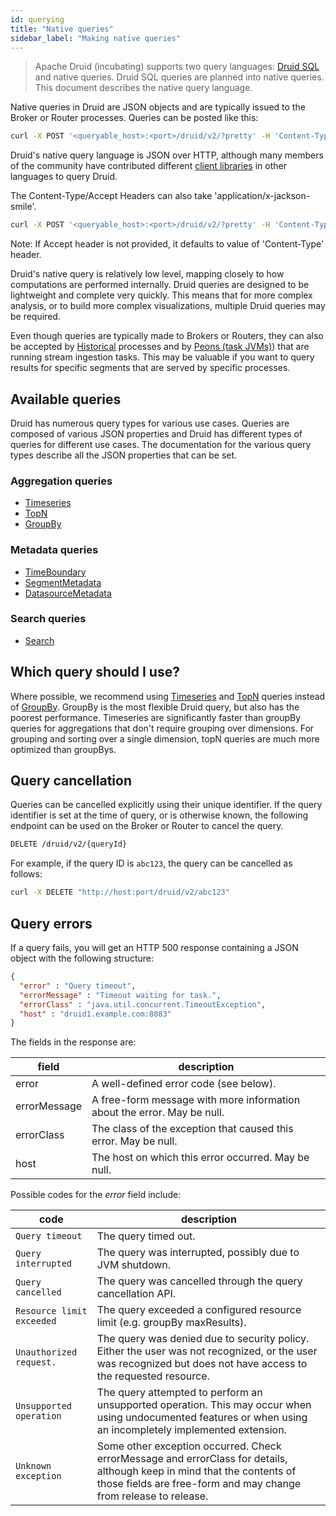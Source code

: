 ```yaml
---
id: querying
title: "Native queries"
sidebar_label: "Making native queries"
---
```


<!--
  ~ Licensed to the Apache Software Foundation (ASF) under one
  ~ or more contributor license agreements.  See the NOTICE file
  ~ distributed with this work for additional information
  ~ regarding copyright ownership.  The ASF licenses this file
  ~ to you under the Apache License, Version 2.0 (the
  ~ "License"); you may not use this file except in compliance
  ~ with the License.  You may obtain a copy of the License at
  ~
  ~   http://www.apache.org/licenses/LICENSE-2.0
  ~
  ~ Unless required by applicable law or agreed to in writing,
  ~ software distributed under the License is distributed on an
  ~ "AS IS" BASIS, WITHOUT WARRANTIES OR CONDITIONS OF ANY
  ~ KIND, either express or implied.  See the License for the
  ~ specific language governing permissions and limitations
  ~ under the License.
  -->


> Apache Druid (incubating) supports two query languages: [Druid SQL](sql.md) and native queries. Druid SQL
> queries are planned into native queries. This document describes the native query language.

Native queries in Druid are JSON objects and are typically issued to the Broker or Router processes. Queries can be
posted like this:

```bash
curl -X POST '<queryable_host>:<port>/druid/v2/?pretty' -H 'Content-Type:application/json' -H 'Accept:application/json' -d @<query_json_file>
```

Druid's native query language is JSON over HTTP, although many members of the community have contributed different
[client libraries](/libraries.html) in other languages to query Druid.

The Content-Type/Accept Headers can also take 'application/x-jackson-smile'.

```bash
curl -X POST '<queryable_host>:<port>/druid/v2/?pretty' -H 'Content-Type:application/json' -H 'Accept:application/x-jackson-smile' -d @<query_json_file>
```

Note: If Accept header is not provided, it defaults to value of 'Content-Type' header.

Druid's native query is relatively low level, mapping closely to how computations are performed internally. Druid queries
are designed to be lightweight and complete very quickly. This means that for more complex analysis, or to build
more complex visualizations, multiple Druid queries may be required.

Even though queries are typically made to Brokers or Routers, they can also be accepted by
[Historical](../design/historical.md) processes and by [Peons (task JVMs)](../design/peons.md)) that are running
stream ingestion tasks. This may be valuable if you want to query results for specific segments that are served by
specific processes.

## Available queries

Druid has numerous query types for various use cases. Queries are composed of various JSON properties and Druid has different types of queries for different use cases. The documentation for the various query types describe all the JSON properties that can be set.

### Aggregation queries

* [Timeseries](../querying/timeseriesquery.md)
* [TopN](../querying/topnquery.md)
* [GroupBy](../querying/groupbyquery.md)

### Metadata queries

* [TimeBoundary](../querying/timeboundaryquery.md)
* [SegmentMetadata](../querying/segmentmetadataquery.md)
* [DatasourceMetadata](../querying/datasourcemetadataquery.md)

### Search queries

* [Search](../querying/searchquery.md)

## Which query should I use?

Where possible, we recommend using [Timeseries](../querying/timeseriesquery.md) and [TopN](../querying/topnquery.md) queries instead of [GroupBy](../querying/groupbyquery.md). GroupBy is the most flexible Druid query, but also has the poorest performance.
 Timeseries are significantly faster than groupBy queries for aggregations that don't require grouping over dimensions. For grouping and sorting over a single dimension,
 topN queries are much more optimized than groupBys.

## Query cancellation

Queries can be cancelled explicitly using their unique identifier.  If the
query identifier is set at the time of query, or is otherwise known, the following
endpoint can be used on the Broker or Router to cancel the query.

```sh
DELETE /druid/v2/{queryId}
```

For example, if the query ID is `abc123`, the query can be cancelled as follows:

```sh
curl -X DELETE "http://host:port/druid/v2/abc123"
```

## Query errors

If a query fails, you will get an HTTP 500 response containing a JSON object with the following structure:

```json
{
  "error" : "Query timeout",
  "errorMessage" : "Timeout waiting for task.",
  "errorClass" : "java.util.concurrent.TimeoutException",
  "host" : "druid1.example.com:8083"
}
```

The fields in the response are:

|field|description|
|-----|-----------|
|error|A well-defined error code (see below).|
|errorMessage|A free-form message with more information about the error. May be null.|
|errorClass|The class of the exception that caused this error. May be null.|
|host|The host on which this error occurred. May be null.|

Possible codes for the *error* field include:

|code|description|
|----|-----------|
|`Query timeout`|The query timed out.|
|`Query interrupted`|The query was interrupted, possibly due to JVM shutdown.|
|`Query cancelled`|The query was cancelled through the query cancellation API.|
|`Resource limit exceeded`|The query exceeded a configured resource limit (e.g. groupBy maxResults).|
|`Unauthorized request.`|The query was denied due to security policy. Either the user was not recognized, or the user was recognized but does not have access to the requested resource.|
|`Unsupported operation`|The query attempted to perform an unsupported operation. This may occur when using undocumented features or when using an incompletely implemented extension.|
|`Unknown exception`|Some other exception occurred. Check errorMessage and errorClass for details, although keep in mind that the contents of those fields are free-form and may change from release to release.|

